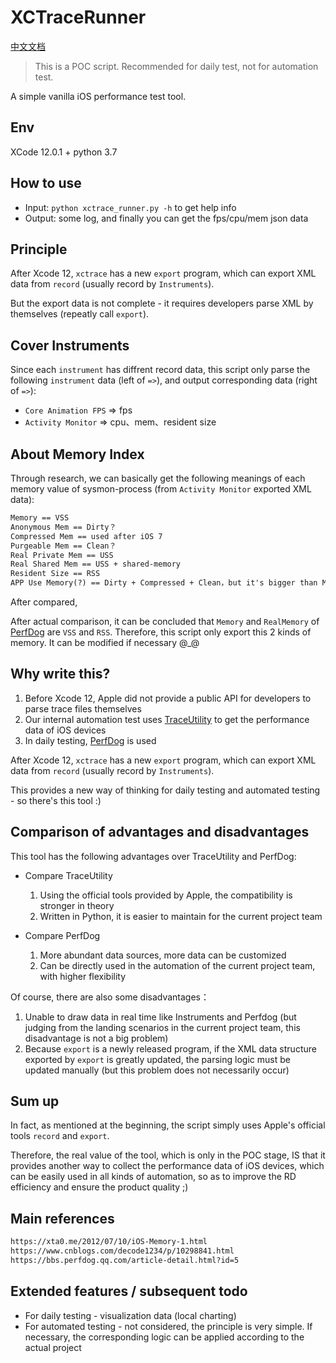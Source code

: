 # XCTraceRunner

[中文文档](./README.md)

> This is a POC script. Recommended for daily test, not for automation test.

A simple vanilla iOS performance test tool.

## Env

XCode 12.0.1 + python 3.7

## How to use

- Input: `python xctrace_runner.py -h` to get help info
- Output: some log, and finally you can get the fps/cpu/mem json data

## Principle

After Xcode 12, `xctrace` has a new `export` program, which can export XML data from `record` (usually record by `Instruments`).

But the export data is not complete - it requires developers parse XML by themselves (repeatly call `export`).

## Cover Instruments

Since each `instrument` has diffrent record data, this script only parse the following `instrument` data (left of `=>`), and output corresponding data (right of `=>`):

- `Core Animation FPS` => fps
- `Activity Monitor` => cpu、mem、resident size

## About Memory Index

Through research, we can basically get the following meanings of each memory value of sysmon-process (from `Activity Monitor` exported XML data):

```txt
Memory == VSS
Anonymous Mem == Dirty？
Compressed Mem == used after iOS 7 
Purgeable Mem == Clean？
Real Private Mem == USS
Real Shared Mem == USS + shared-memory
Resident Size == RSS
APP Use Memory(?) == Dirty + Compressed + Clean，but it's bigger than Memory mentioned above, after I calculated(why?)
```

After compared, 

After actual comparison, it can be concluded that `Memory` and `RealMemory` of [PerfDog](https://perfdog.qq.com/) are `VSS` and `RSS`. Therefore, this script only export this 2 kinds of memory. It can be modified if necessary @_@

## Why write this?

1. Before Xcode 12, Apple did not provide a public API for developers to parse trace files themselves
2. Our internal automation test uses [TraceUtility](https://github.com/Qusic/TraceUtility) to get the performance data of iOS devices
3. In daily testing, [PerfDog](https://perfdog.qq.com/) is used

After Xcode 12, `xctrace` has a new `export` program, which can export XML data from `record` (usually record by `Instruments`).

This provides a new way of thinking for daily testing and automated testing - so there's this tool :)

## Comparison of advantages and disadvantages

This tool has the following advantages over TraceUtility and PerfDog:

- Compare TraceUtility
  1. Using the official tools provided by Apple, the compatibility is stronger in theory
  2. Written in Python, it is easier to maintain for the current project team

- Compare PerfDog
  1. More abundant data sources, more data can be customized
  2. Can be directly used in the automation of the current project team, with higher flexibility

Of course, there are also some disadvantages：

  1. Unable to draw data in real time like Instruments and Perfdog (but judging from the landing scenarios in the current project team, this disadvantage is not a big problem)
  2. Because `export` is a newly released program, if the XML data structure exported by `export` is greatly updated, the parsing logic must be updated manually (but this problem does not necessarily occur)

## Sum up

In fact, as mentioned at the beginning, the script simply uses Apple's official tools `record` and `export`.

Therefore, the real value of the tool, which is only in the POC stage, IS that it provides another way to collect the performance data of iOS devices, which can be easily used in all kinds of automation, so as to improve the RD efficiency and ensure the product quality ;)

## Main references

```txt
https://xta0.me/2012/07/10/iOS-Memory-1.html
https://www.cnblogs.com/decode1234/p/10298841.html
https://bbs.perfdog.qq.com/article-detail.html?id=5
```

## Extended features / subsequent todo

- For daily testing - visualization data (local charting)
- For automated testing - not considered, the principle is very simple. If necessary, the corresponding logic can be applied according to the actual project